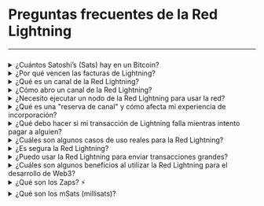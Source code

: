 # Preguntas frecuentes de la Red Lightning

***

###

<details>

<summary>¿Cuántos Satoshi’s (Sats) hay en un Bitcoin?</summary>

Cada una de las 21 millones de unidades de Bitcoin que existirán se puede desglosar aún más en 100,000,000 satoshis.

</details>

<details>

<summary>¿Por qué vencen las facturas de Lightning?</summary>

¿Por qué vencen las facturas? Si las facturas no tuvieran caducidad, es probable que los destinatarios tuvieran problemas de memoria/almacenamiento a medida que el número de preimágenes almacenadas localmente crece con cada intento de pago.

_Crédito: bitcoin.design_

</details>

<details>

<summary>¿Qué es un canal de la Red Lightning?</summary>

Un canal de la Red Lightning es un canal de pago entre dos partes que permite transacciones instantáneas y de bajo costo.

</details>

<details>

<summary>¿Cómo abro un canal de la Red Lightning?</summary>

Abre un canal enviando una pequeña cantidad de Bitcoin a otro nodo o cartera, lo que funciona como un depósito para el canal.

</details>

<details>

<summary>¿Necesito ejecutar un nodo de la Red Lightning para usar la red?</summary>

Nel, no necesitas ejecutar un nodo para usar la Red Lightning. Mero puedes usar una aplicación de cartera lightning para enviar y recibir pagos.

</details>

<details>

<summary>¿Qué es una "reserva de canal" y cómo afecta mi experiencia de incorporación?</summary>

La reserva de canal es la cantidad de Bitcoin necesaria para abrir un canal de pago. Reservas más altas pueden dificultar la búsqueda de nodos y la apertura de canales.

</details>

<details>

<summary>¿Qué debo hacer si mi transacción de Lightning falla mientras intento pagar a alguien?</summary>

Las transacciones de la Red Lightning pueden fallar por algunas razones comunes. La más frecuente suele ser simplemente no tener fondos suficientes en tu canal para cubrir el pago. Asegúrate de tener suficiente lana en la cuenta desde la que estás enviando y no olvides tener en cuenta las tarifas de la red (\~2% del monto total que intentas enviar).

Otro problema común es que la transacción no pueda encontrar una ruta al nodo Lightning del destinatario. Si eso sucede, sólo intenta de nuevo unos minutos después.

La Red Lightning aún está evolucionando, por lo que algunas transacciones fallidas son normales. **Pero esas dos cosas - fondos insuficientes y problemas de enrutamiento - suelen ser los principales culpables cuando un pago de Lightning no se realiza.**

</details>

<details>

<summary>¿Cuáles son algunos casos de uso reales para la Red Lightning?</summary>

La Red Lightning permite todo tipo de casos de uso emocionantes, como micropagos instantáneos, servicios de pago por uso, propinas digitales y más. También tiene el potencial de llevar servicios financieros a los no bancarizados y sub-bancarizados alrededor del mundo.

</details>

<details>

<summary>¿Es segura la Red Lightning?</summary>

Como Batman protegiendo Gotham, la Red Lightning tiene múltiples capas de seguridad para mantener tus fondos a salvo. Con características como carteras de múltiples firmas y enrutamiento de cebolla, tus sats están en buenas manos.

</details>

<details>

<summary>¿Puedo usar la Red Lightning para enviar transacciones grandes?</summary>

Aunque la Red Lightning es genial para transacciones pequeñas y frecuentes, puede que no sea ideal para transacciones grandes debido a restricciones de liquidez. Para sumas más grandes, es mejor atenerse a las transacciones de Bitcoin en cadena.

</details>

<details>

<summary>¿Cuáles son algunos beneficios al utilizar la Red Lightning para el desarrollo de Web3?</summary>

Las transacciones instantáneas y de bajo costo de la Red Lightning la hacen la solución de pago ideal para el rápido mundo del desarrollo de Web3. Los desarrolladores pueden recibir sus recompensas en Bitcoin casi de inmediato, sin el engorro de altas comisiones o largos tiempos de confirmación.

</details>

<details>

<summary>¿Qué son los Zaps? ⚡️</summary>

⚡️Los Zaps son una forma de enviar una pequeña cantidad de Bitcoin (sats) a la cartera Lightning de alguien, junto con un mensaje o información, como un memo o un enlace. Es como enviar un mensaje de texto, pero con una pequeña cantidad de Bitcoin adjunta.

</details>

<details>

<summary>¿Qué son los mSats (millisats)?</summary>

Los mSats son cada 1/1000 (milésima) de un satoshi. Un satoshi es la unidad más pequeña para bitcoin, pero lightning puede realizar transacciones con unidades aún más pequeñas mientras los canales están abiertos. La cantidad se redondea hacia abajo al satoshi más cercano cuando el canal se cierra y se transmite a la cadena de bloques para adherirse al límite de Bitcoin.

![](https://static.wixstatic.com/media/8b683e\_5fadb3f8111444c8902ff8ddadd28c7d\~mv2.jpeg/v1/fill/w\_1344,h\_449,al\_c,q\_85,usm\_0.66\_1.00\_0.01,enc\_auto/8b683e\_5fadb3f8111444c8902ff8ddadd28c7d\~mv2.jpeg) \\

</details>
